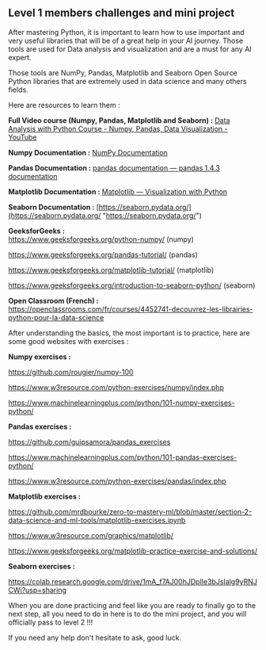 ## Level 1 members challenges and mini project

After mastering Python, it is important to learn how to use important and very useful libraries that will be of a great help in your AI journey. Those tools are used for Data analysis and visualization and are a must for any AI expert. 

Those tools are NumPy, Pandas, Matplotlib and Seaborn Open Source Python libraries that are extremely used in data science and many others fields.

Here are resources to learn them :

**Full Video course (Numpy, Pandas, Matplotlib and Seaborn) :** [Data Analysis with Python Course - Numpy, Pandas, Data Visualization - YouTube](https://www.youtube.com/watch?v=GPVsHOlRBBI&t=0s&ab_channel=freeCodeCamp.org "https://www.youtube.com/watch?v=GPVsHOlRBBI&t=0s&ab_channel=freeCodeCamp.org")

**Numpy Documentation :** [NumPy Documentation](https://numpy.org/doc/ "https://numpy.org/doc/")

**Pandas Documentation :** [pandas documentation &#8212; pandas 1.4.3 documentation](https://pandas.pydata.org/docs/ "https://pandas.pydata.org/docs/")

**Matplotlib Documentation :** [Matplotlib &#8212; Visualization with Python](https://matplotlib.org/ "https://matplotlib.org/")

**Seaborn Documentation :** [https://seaborn.pydata.org/](https://seaborn.pydata.org/ "https://seaborn.pydata.org/") 

**GeeksforGeeks :**  
https://www.geeksforgeeks.org/python-numpy/ (numpy)

https://www.geeksforgeeks.org/pandas-tutorial/ (pandas)

https://www.geeksforgeeks.org/matplotlib-tutorial/ (matplotlib)

https://www.geeksforgeeks.org/introduction-to-seaborn-python/ (seaborn)

**Open Classroom (French) :** https://openclassrooms.com/fr/courses/4452741-decouvrez-les-librairies-python-pour-la-data-science

After understanding the basics, the most important is to practice, here are some good websites with exercises :

**Numpy exercises :**

https://github.com/rougier/numpy-100

https://www.w3resource.com/python-exercises/numpy/index.php

https://www.machinelearningplus.com/python/101-numpy-exercises-python/

**Pandas exercises :**

https://github.com/guipsamora/pandas_exercises

https://www.machinelearningplus.com/python/101-pandas-exercises-python/

https://www.w3resource.com/python-exercises/pandas/index.php

**Matplotlib exercises :**

https://github.com/mrdbourke/zero-to-mastery-ml/blob/master/section-2-data-science-and-ml-tools/matplotlib-exercises.ipynb

https://www.w3resource.com/graphics/matplotlib/

https://www.geeksforgeeks.org/matplotlib-practice-exercise-and-solutions/

**Seaborn exercises :**

https://colab.research.google.com/drive/1mA_f7AJ00hJDplIe3bJsIalg9yRNJCWi?usp=sharing

When you are done practicing and feel like you are ready to finally go to the next step, all you need to do in here is to do the mini project, and you will officially pass to level 2 !!!

If you need any help don't hesitate to ask, good luck.
